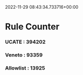 2022-11-29 08:43:34.733716+00:00
# Rule Counter 
 ### UCATE : 394202

 ### Veneto : 93359

 ### Allowlist : 13925